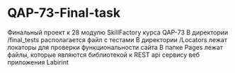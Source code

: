 # QAP-73-Final-task
Финальный проект к 28 модулю SkillFactory курса QAP-73
В директории /final_tests располагается файл с тестами
В директории /Locators лежат локаторы для проверки функциональности сайта
В папке Pages лежат файлы, которые являются библиотекой к REST api сервису веб приложения Labirint
